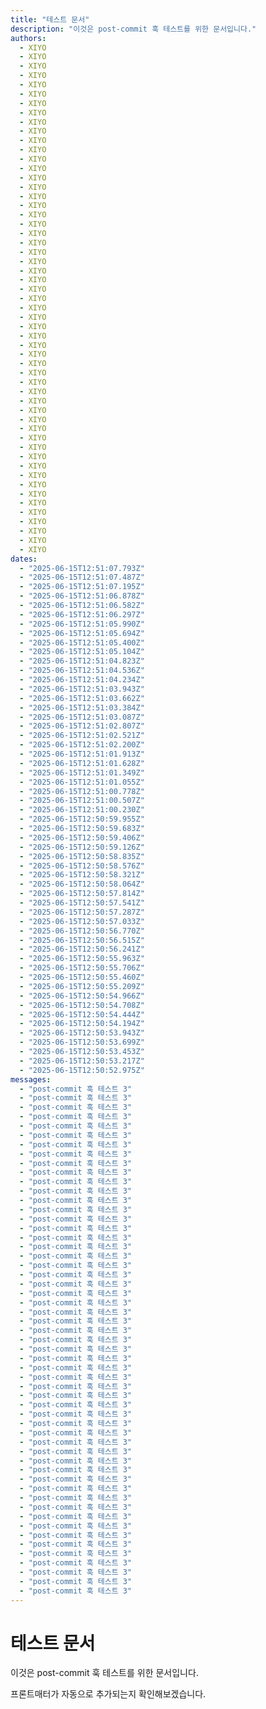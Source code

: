 ```yaml
---
title: "테스트 문서"
description: "이것은 post-commit 훅 테스트를 위한 문서입니다."
authors:
  - XIYO
  - XIYO
  - XIYO
  - XIYO
  - XIYO
  - XIYO
  - XIYO
  - XIYO
  - XIYO
  - XIYO
  - XIYO
  - XIYO
  - XIYO
  - XIYO
  - XIYO
  - XIYO
  - XIYO
  - XIYO
  - XIYO
  - XIYO
  - XIYO
  - XIYO
  - XIYO
  - XIYO
  - XIYO
  - XIYO
  - XIYO
  - XIYO
  - XIYO
  - XIYO
  - XIYO
  - XIYO
  - XIYO
  - XIYO
  - XIYO
  - XIYO
  - XIYO
  - XIYO
  - XIYO
  - XIYO
  - XIYO
  - XIYO
  - XIYO
  - XIYO
  - XIYO
  - XIYO
  - XIYO
  - XIYO
  - XIYO
  - XIYO
  - XIYO
  - XIYO
  - XIYO
  - XIYO
  - XIYO
dates:
  - "2025-06-15T12:51:07.793Z"
  - "2025-06-15T12:51:07.487Z"
  - "2025-06-15T12:51:07.195Z"
  - "2025-06-15T12:51:06.878Z"
  - "2025-06-15T12:51:06.582Z"
  - "2025-06-15T12:51:06.297Z"
  - "2025-06-15T12:51:05.990Z"
  - "2025-06-15T12:51:05.694Z"
  - "2025-06-15T12:51:05.400Z"
  - "2025-06-15T12:51:05.104Z"
  - "2025-06-15T12:51:04.823Z"
  - "2025-06-15T12:51:04.536Z"
  - "2025-06-15T12:51:04.234Z"
  - "2025-06-15T12:51:03.943Z"
  - "2025-06-15T12:51:03.662Z"
  - "2025-06-15T12:51:03.384Z"
  - "2025-06-15T12:51:03.087Z"
  - "2025-06-15T12:51:02.807Z"
  - "2025-06-15T12:51:02.521Z"
  - "2025-06-15T12:51:02.200Z"
  - "2025-06-15T12:51:01.913Z"
  - "2025-06-15T12:51:01.628Z"
  - "2025-06-15T12:51:01.349Z"
  - "2025-06-15T12:51:01.055Z"
  - "2025-06-15T12:51:00.778Z"
  - "2025-06-15T12:51:00.507Z"
  - "2025-06-15T12:51:00.230Z"
  - "2025-06-15T12:50:59.955Z"
  - "2025-06-15T12:50:59.683Z"
  - "2025-06-15T12:50:59.406Z"
  - "2025-06-15T12:50:59.126Z"
  - "2025-06-15T12:50:58.835Z"
  - "2025-06-15T12:50:58.576Z"
  - "2025-06-15T12:50:58.321Z"
  - "2025-06-15T12:50:58.064Z"
  - "2025-06-15T12:50:57.814Z"
  - "2025-06-15T12:50:57.541Z"
  - "2025-06-15T12:50:57.287Z"
  - "2025-06-15T12:50:57.033Z"
  - "2025-06-15T12:50:56.770Z"
  - "2025-06-15T12:50:56.515Z"
  - "2025-06-15T12:50:56.241Z"
  - "2025-06-15T12:50:55.963Z"
  - "2025-06-15T12:50:55.706Z"
  - "2025-06-15T12:50:55.460Z"
  - "2025-06-15T12:50:55.209Z"
  - "2025-06-15T12:50:54.966Z"
  - "2025-06-15T12:50:54.708Z"
  - "2025-06-15T12:50:54.444Z"
  - "2025-06-15T12:50:54.194Z"
  - "2025-06-15T12:50:53.943Z"
  - "2025-06-15T12:50:53.699Z"
  - "2025-06-15T12:50:53.453Z"
  - "2025-06-15T12:50:53.217Z"
  - "2025-06-15T12:50:52.975Z"
messages:
  - "post-commit 훅 테스트 3"
  - "post-commit 훅 테스트 3"
  - "post-commit 훅 테스트 3"
  - "post-commit 훅 테스트 3"
  - "post-commit 훅 테스트 3"
  - "post-commit 훅 테스트 3"
  - "post-commit 훅 테스트 3"
  - "post-commit 훅 테스트 3"
  - "post-commit 훅 테스트 3"
  - "post-commit 훅 테스트 3"
  - "post-commit 훅 테스트 3"
  - "post-commit 훅 테스트 3"
  - "post-commit 훅 테스트 3"
  - "post-commit 훅 테스트 3"
  - "post-commit 훅 테스트 3"
  - "post-commit 훅 테스트 3"
  - "post-commit 훅 테스트 3"
  - "post-commit 훅 테스트 3"
  - "post-commit 훅 테스트 3"
  - "post-commit 훅 테스트 3"
  - "post-commit 훅 테스트 3"
  - "post-commit 훅 테스트 3"
  - "post-commit 훅 테스트 3"
  - "post-commit 훅 테스트 3"
  - "post-commit 훅 테스트 3"
  - "post-commit 훅 테스트 3"
  - "post-commit 훅 테스트 3"
  - "post-commit 훅 테스트 3"
  - "post-commit 훅 테스트 3"
  - "post-commit 훅 테스트 3"
  - "post-commit 훅 테스트 3"
  - "post-commit 훅 테스트 3"
  - "post-commit 훅 테스트 3"
  - "post-commit 훅 테스트 3"
  - "post-commit 훅 테스트 3"
  - "post-commit 훅 테스트 3"
  - "post-commit 훅 테스트 3"
  - "post-commit 훅 테스트 3"
  - "post-commit 훅 테스트 3"
  - "post-commit 훅 테스트 3"
  - "post-commit 훅 테스트 3"
  - "post-commit 훅 테스트 3"
  - "post-commit 훅 테스트 3"
  - "post-commit 훅 테스트 3"
  - "post-commit 훅 테스트 3"
  - "post-commit 훅 테스트 3"
  - "post-commit 훅 테스트 3"
  - "post-commit 훅 테스트 3"
  - "post-commit 훅 테스트 3"
  - "post-commit 훅 테스트 3"
  - "post-commit 훅 테스트 3"
  - "post-commit 훅 테스트 3"
  - "post-commit 훅 테스트 3"
  - "post-commit 훅 테스트 3"
  - "post-commit 훅 테스트 3"
---
```

# 테스트 문서

이것은 post-commit 훅 테스트를 위한 문서입니다.

프론트매터가 자동으로 추가되는지 확인해보겠습니다.
